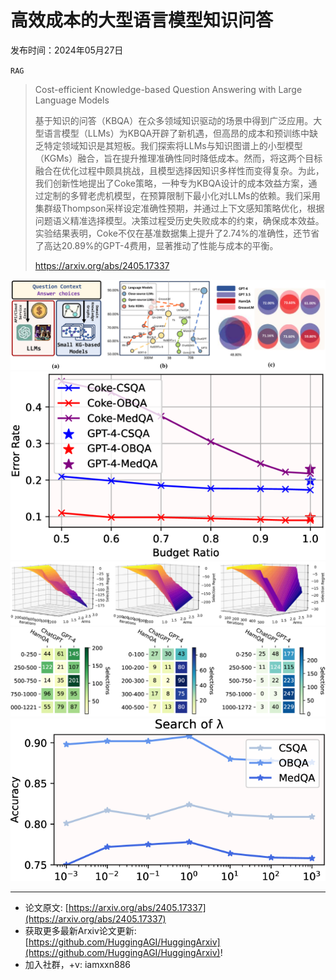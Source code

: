 # 高效成本的大型语言模型知识问答
发布时间：2024年05月27日

`RAG`
> Cost-efficient Knowledge-based Question Answering with Large Language Models
>
> 基于知识的问答（KBQA）在众多领域知识驱动的场景中得到广泛应用。大型语言模型（LLMs）为KBQA开辟了新机遇，但高昂的成本和预训练中缺乏特定领域知识是其短板。我们探索将LLMs与知识图谱上的小型模型（KGMs）融合，旨在提升推理准确性同时降低成本。然而，将这两个目标融合在优化过程中颇具挑战，且模型选择因知识多样性而变得复杂。为此，我们创新性地提出了Coke策略，一种专为KBQA设计的成本效益方案，通过定制的多臂老虎机模型，在预算限制下最小化对LLMs的依赖。我们采用集群级Thompson采样设定准确性预期，并通过上下文感知策略优化，根据问题语义精准选择模型。决策过程受历史失败成本的约束，确保成本效益。实验结果表明，Coke不仅在基准数据集上提升了2.74%的准确性，还节省了高达20.89%的GPT-4费用，显著推动了性能与成本的平衡。
>
> https://arxiv.org/abs/2405.17337

![](https://raw.githubusercontent.com/HuggingAGI/HuggingArxiv/main/paper_images/2405.17337/x1.png)
![](https://raw.githubusercontent.com/HuggingAGI/HuggingArxiv/main/paper_images/2405.17337/x2.png)
![](https://raw.githubusercontent.com/HuggingAGI/HuggingArxiv/main/paper_images/2405.17337/x3.png)
![](https://raw.githubusercontent.com/HuggingAGI/HuggingArxiv/main/paper_images/2405.17337/x4.png)
![](https://raw.githubusercontent.com/HuggingAGI/HuggingArxiv/main/paper_images/2405.17337/x5.png)

<hr />

- 论文原文: [https://arxiv.org/abs/2405.17337](https://arxiv.org/abs/2405.17337)
- 获取更多最新Arxiv论文更新: [https://github.com/HuggingAGI/HuggingArxiv](https://github.com/HuggingAGI/HuggingArxiv)!
- 加入社群，+v: iamxxn886